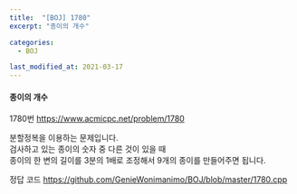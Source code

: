 ```yaml
---
title:  "[BOJ] 1780"
excerpt: "종이의 개수"

categories:
  - BOJ

last_modified_at: 2021-03-17
---
```


#### 종이의 개수

1780번 <https://www.acmicpc.net/problem/1780>

분할정복을 이용하는 문제입니다.<br>
검사하고 있는 종이의 숫자 중 다른 것이 있을 때<br>
종이의 한 변의 길이를 3분의 1배로 조정해서 9개의 종이를 만들어주면 됩니다.

정답 코드 <https://github.com/GenieWonimanimo/BOJ/blob/master/1780.cpp>